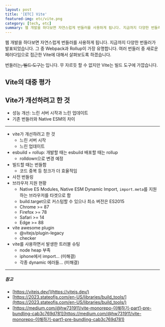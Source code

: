 ```yaml
---
layout: post
title: '[ETC] Vite'
featured-img: etc/vite.png
category: [tech, etc]
summary: 웹 개발을 하다보면 자연스럽게 번들러를 사용하게 됩니다. 지금까지 다양한 번들러가 발표되었습니다. 그 중 Webpack과 Rollup이 가장 유명합니다. 여러 번들러 중 새로운 페러다임으로 접근한 Vite에 대해서 살펴보도록 하겠습니다.
---
```


웹 개발을 하다보면 자연스럽게 번들러를 사용하게 됩니다. 지금까지 다양한 번들러가 발표되었습니다. 그 중 Webpack과 Rollup이 가장 유명합니다. 여러 번들러 중 새로운 페러다임으로 접근한 Vite에 대해서 살펴보도록 하겠습니다.

번들러는~~, 빌드 도구는~~ 입니다. 무 자르듯 할 수 없지만 Vite는 빌드 도구에 가깝습니다.

## Vite의 대중 평가

## Vite가 개선하려고 한 것
- 성능 개선: 느린 서버 시작과 느린 업데이트
- 기존 번들러와 Native ESM의 차이

---

- vite가 개선하려고 한 것
  - 느린 서버 시작
  - 느린 업데이트
- esbuild + rollup: 개발할 때는 esbuild 배포할 때는 rollup
  - rolldown으로 변경 예정
- 빌드할 때는 번들함
  - 코드 중복 등 청크가 더 효율적임
- 사전 번들링
- 브라우저 지원 현황
  - Native ES Modules, Native ESM Dynamic Import, `import.meta`를 지원하는 브라우저를 타겟으로 함
  - build.target으로 커스텀할 수 있으나 최소 버전은 ES2015
  - Chrome >= 87
  - Firefox >= 78
  - Safari >= 14
  - Edge >= 88
- vite awesome plugin
  - @vitejs/plugin-legacy
  - checker
- vite를 사용하면서 발생한 트러블 슈팅
  - node heap 부족
  - iphone에서 import... (미해결)
  - 각종 dynamic 에러들... (미해결)

---

##### 참고
- [https://vitejs.dev/](https://vitejs.dev/)
- [https://2023.stateofjs.com/en-US/libraries/build_tools/](https://2023.stateofjs.com/en-US/libraries/build_tools/)
- [https://medium.com/@hw731911/vite-monorepo-이해하기-part1-pre-bundling-cab3c769d781](https://medium.com/@hw731911/vite-monorepo-이해하기-part1-pre-bundling-cab3c769d781)
